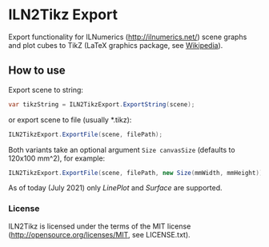 ILN2Tikz Export
==========

Export functionality for ILNumerics (http://ilnumerics.net/) scene graphs
and plot cubes to TikZ (LaTeX graphics package, see [Wikipedia](https://en.wikipedia.org/wiki/PGF/TikZ)).

## How to use

Export scene to string:
```csharp
var tikzString = ILN2TikzExport.ExportString(scene);
```
or export scene to file (usually *.tikz):
```csharp
ILN2TikzExport.ExportFile(scene, filePath);
```

Both variants take an optional argument ```Size canvasSize``` (defaults to 120x100 mm^2), for example:
```csharp
ILN2TikzExport.ExportFile(scene, filePath, new Size(mmWidth, mmHeight));
```

As of today (July 2021) only _LinePlot_ and _Surface_ are supported.

### License
ILN2Tikz is licensed under the terms of the MIT license (<http://opensource.org/licenses/MIT>, see LICENSE.txt).
